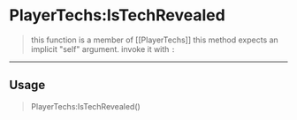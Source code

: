 # PlayerTechs:IsTechRevealed
> this function is a member of [[PlayerTechs]]
> this method expects an implicit "self" argument. invoke it with `:`
-----
## Usage
> PlayerTechs:IsTechRevealed()
